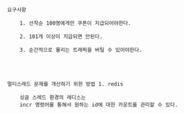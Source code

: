 `요구사항`
````
    1. 선착순 100명에게만 쿠폰이 지급되어야한다.
    
    2. 101개 이상이 지급되면 안된다.
    
    3. 순간적으로 몰리는 트래픽을 버틸 수 있어야한다.
````

<br />
<br />

`멀티스레드 문제를 개선하기 위한 방법 1. redis`
````
    싱글 스레드 환경의 레디스는 
    incr 명령어를 통해서 원하는 id에 대한 카운트를 관리할 수 있다.
````